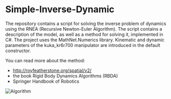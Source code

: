 # Simple-Inverse-Dynamic
The repository contains a script for solving the inverse problem of dynamics using the RNEA (Recursive Newton-Euler Algorithm). The script contains a description of the model, as well as a method for solving it, implemented in C#.
The project uses the MathNet.Numerics library. Kinematic and dynamic parameters of the kuka_kr6r700 manipulator are introduced in the default constructor.

You can read more about the method:
- http://royfeatherstone.org/spatial/v2/
- the book Rigid Body Dynamics Algorithms (RBDA)
- Springer Handbook of Robotics

![Algorithm](https://github.com/zik-888/Simple-Inverse-Dynamic/blob/main/Algorithm.PNG "Coordinate-free recursive Newton–
Euler algorithm (RNEA) for inverse dynamics")
